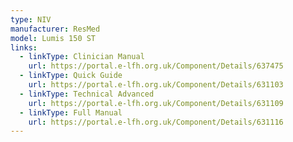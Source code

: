 ```yaml
---
type: NIV
manufacturer: ResMed
model: Lumis 150 ST
links:
  - linkType: Clinician Manual
    url: https://portal.e-lfh.org.uk/Component/Details/637475
  - linkType: Quick Guide
    url: https://portal.e-lfh.org.uk/Component/Details/631103
  - linkType: Technical Advanced
    url: https://portal.e-lfh.org.uk/Component/Details/631109
  - linkType: Full Manual
    url: https://portal.e-lfh.org.uk/Component/Details/631116
---
```

